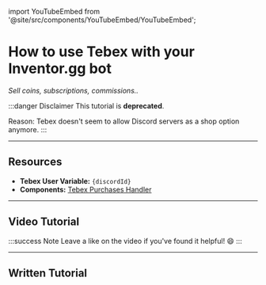 import YouTubeEmbed from '@site/src/components/YouTubeEmbed/YouTubeEmbed';

# How to use Tebex with your Inventor.gg bot
*Sell coins, subscriptions, commissions..*

:::danger Disclaimer
This tutorial is **deprecated**.

Reason: Tebex doesn't seem to allow Discord servers as a shop option anymore.
:::

***

## Resources

- **Tebex User Variable:** `{discordId}`
- **Components:** [Tebex Purchases Handler](/c/tebex-purchases-handler)

***

## Video Tutorial

<YouTubeEmbed videoId="VscL0hXn9jE" title="How to use Tebex with your Inventor.gg bot" />

:::success Note
Leave a like on the video if you've found it helpful! 😄
:::

***

## Written Tutorial


